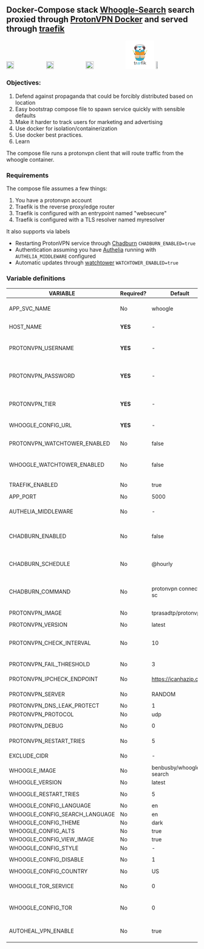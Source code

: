 

## Docker-Compose stack [Whoogle-Search](https://github.com/benbusby/whoogle-search) search proxied through [ProtonVPN Docker](https://github.com/tprasadtp/protonvpn-docker) and served through [traefik](https://github.com/traefik/traefik)


<img src="https://protonvpn.com/assets/img/protonvpn-transparent.svg" height="20%" width="20%"> <img src="https://github.com/benbusby/whoogle-search/raw/main/docs/banner.png" height="20%" width="20%"> <img src="https://github.com/authelia/authelia/raw/master/docs/static/images/authelia-title.png" height="20%" width="20%"> <img src="https://github.com/traefik/traefik/raw/master/docs/content/assets/img/traefik.logo.png" height="15%" width="15%"> <img src="https://github.com/containrrr/watchtower/raw/main/logo.png" height="10%" width="10%"> 


### Objectives:
1. Defend against propaganda that could be forcibly distributed based on location
1. Easy bootstrap compose file to spawn service quickly with sensible defaults
1. Make it harder to track users for marketing and advertising
1. Use docker for isolation/containerization
1. Use docker best practices.
1. Learn



The compose file runs a protonvpn client that will route traffic from the whoogle container.

### Requirements
The compose file assumes a few things:
1. You have a protonvpn account
1. Traefik is the reverse proxy/edge router
1. Traefik is configured with an entrypoint named "websecure"
1. Traefik is configured with a TLS resolver named myresolver


It also supports via labels
- Restarting ProtonVPN service through [Chadburn](https://github.com/PremoWeb/chadburn) `CHADBURN_ENABLED=true`
- Authentication assuming you have [Authelia](https://github.com/authelia/authelia) running with `AUTHELIA_MIDDLEWARE` configured
- Automatic updates through [watchtower](https://github.com/containrrr/watchtower) `WATCHTOWER_ENABLED=true`


### Variable definitions

| VARIABLE                       | Required? | Default                |                                                                               |
|--------------------------------|-----------|------------------------|-------------------------------------------------------------------------------|
| APP_SVC_NAME                   | No        | whoogle                | sets the base name for the container                                          |
| HOST_NAME                      | **YES**   | -                      | FQDN e.g example.com                                                          |
| PROTONVPN_USERNAME             | **YES**   | -                      | Neededed to establish connection to proton                                    |
| PROTONVPN_PASSWORD             | **YES**   | -                      | Neededed to establish connection to proton                                    |
| PROTONVPN_TIER                 | **YES**   | -                      | Neededed to establish connection to proton                                    |
| WHOOGLE_CONFIG_URL             | **YES**   | -                      | URL e.g http://example.com                                                    |
| PROTONVPN_WATCHTOWER_ENABLED   | No        | false                  | Enable Auto update for protonvpn image                                        |
| WHOOGLE_WATCHTOWER_ENABLED     | No        | false                  | Enable Auto update for whooglee                                               |
|                                |           |                        |                                                                               |
| TRAEFIK_ENABLED                | No        | true                   |  Enable traefik routing                                                        |
| APP_PORT                       | No        | 5000                   |                                                                               |
| AUTHELIA_MIDDLEWARE            | No        | -                      | Your authelia middleware if applicable                                        |
| CHADBURN_ENABLED               | No        | false                  | Enables periodically changing VPN servers                                     |
| CHADBURN_SCHEDULE              | No        | @hourly                | How often the reconnect command will execute                                  |
| CHADBURN_COMMAND               | No        | protonvpn connect --sc | How often the reconnect command will execute                                  | 
| PROTONVPN_IMAGE                | No        | tprasadtp/protonvpn    | Build your own image bro                                                      |
| PROTONVPN_VERSION              | No        | latest                 | YOLO                                                                          |
| PROTONVPN_CHECK_INTERVAL       | No        | 10                     | How often the connection to Proton will be tested                             |
| PROTONVPN_FAIL_THRESHOLD       | No        | 3                      | How many times can it fail                                                    |
| PROTONVPN_IPCHECK_ENDPOINT     | No        | https://icanhazip.com/ | Where to query to get your IP                                                 |
| PROTONVPN_SERVER               | No        | RANDOM                 | Pick your server. More [info](https://github.com/tprasadtp/protonvpn-docker)  |
| PROTONVPN_DNS_LEAK_PROTECT     | No        | 1                      | Enabled by default                                                            |
| PROTONVPN_PROTOCOL             | No        | udp                    | TCP or UDP                                                                    |
| PROTONVPN_DEBUG                | No        | 0                      | Change to 1 to see get more verbose                                           |
| PROTONVPN_RESTART_TRIES        | No        | 5                      | How many times to attempt restart                                             |
| EXCLUDE_CIDR                   | No        | -                      | You should leave that as is                                                   |
| WHOOGLE_IMAGE                  | No        | benbusby/whoogle-search|                                                                               |
| WHOOGLE_VERSION                | No        | latest         |  YOLO                                                                                 |
| WHOOGLE_RESTART_TRIES          | No        | 5              |  How many times to attempt restart                                                    |
| WHOOGLE_CONFIG_LANGUAGE        | No        | en             |                                                                               |
| WHOOGLE_CONFIG_SEARCH_LANGUAGE | No        | en             |                                                                               |
| WHOOGLE_CONFIG_THEME           | No        | dark           |                                                                               |
| WHOOGLE_CONFIG_ALTS            | No        | true           |                                                                               |
| WHOOGLE_CONFIG_VIEW_IMAGE      | No        | true           |                                                                               |
| WHOOGLE_CONFIG_STYLE           | No        | -              | css config                                                                    |
| WHOOGLE_CONFIG_DISABLE         | No        | 1              | Disable customization                                                         |
| WHOOGLE_CONFIG_COUNTRY         | No        | US             |                                                                               |
| WHOOGLE_TOR_SERVICE            | No        | 0              | TOR disabled (mostly because rate limiting)                                   |
| WHOOGLE_CONFIG_TOR             | No        | 0              | TOR disabled (mostly because rate limiting)                                   |
|                                |           |                |                                                                               |
| AUTOHEAL_VPN_ENABLE            | No        | true           | Enables monitoring by autoheal_vpn sidecar More [info](https://github.com/beardstack/docker-autoheal-protonvpn)|




